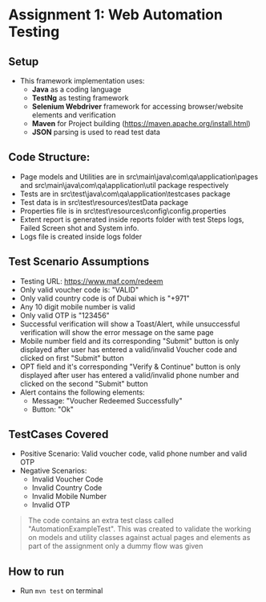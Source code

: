 # Assignment 1: Web Automation Testing

## Setup
* This framework implementation uses:
  * **Java** as a coding language
  * **TestNg** as testing framework
  * **Selenium Webdriver** framework for accessing browser/website elements and verification
  * **Maven** for Project building (https://maven.apache.org/install.html)
  * **JSON** parsing is used to read test data

## Code Structure:
* Page models and Utilities are in src\main\java\com\qa\application\pages and src\main\java\com\qa\application\util package respectively
* Tests are in src\test\java\com\qa\application\testcases package
* Test data is in src\test\resources\testData package
* Properties file is in src\test\resources\config\config.properties
* Extent report is generated inside reports folder with test Steps logs, Failed Screen shot and System info.
* Logs file is created inside logs folder

## Test Scenario Assumptions
* Testing URL: https://www.maf.com/redeem
* Only valid voucher code is: "VALID"
* Only valid country code is of Dubai which is "+971"
* Any 10 digit mobile number is valid
* Only valid OTP is "123456"
* Successful verification will show a Toast/Alert, while unsuccessful verification will show the error message on the same page
* Mobile number field and its corresponding "Submit" button is only displayed after user has entered a valid/invalid Voucher code and clicked on first "Submit" button
* OPT field and it's corresponding "Verify & Continue" button is only displayed after user has entered a valid/invalid phone number and clicked on the second "Submit" button
* Alert contains the following elements:
  * Message: "Voucher Redeemed Successfully"
  * Button: "Ok"

## TestCases Covered
* Positive Scenario: Valid voucher code, valid phone number and valid OTP
* Negative Scenarios:
  * Invalid Voucher Code
  * Invalid Country Code
  * Invalid Mobile Number
  * Invalid OTP 

> The code contains an extra test class called "AutomationExampleTest". This was created to validate the working on models and utility classes against actual pages and elements as part of the assignment only a dummy flow was given

## How to run
* Run `mvn test` on terminal